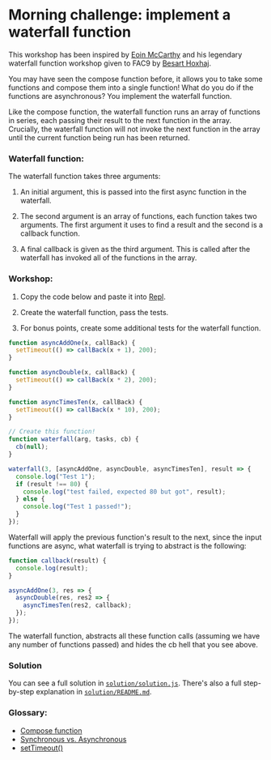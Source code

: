 # Morning challenge: implement a waterfall function

This workshop has been inspired by [Eoin McCarthy](https://github.com/des-des) and his legendary waterfall function workshop given to FAC9 by [Besart Hoxhaj](https://github.com/besarthoxhaj).

You may have seen the compose function before, it allows you to take some functions and compose them into a single function!
What do you do if the functions are asynchronous? You implement the waterfall function.

Like the compose function, the waterfall function runs an array of functions in series, each passing their result to the next function in the array. Crucially, the waterfall function will not invoke the next function in the array until the current function being run has been returned.

### Waterfall function:

The waterfall function takes three arguments:

1. An initial argument, this is passed into the first async function in the waterfall.

2. The second argument is an array of functions, each function takes two arguments. The first argument it uses to find a result and the second is a callback function.

3. A final callback is given as the third argument. This is called after the waterfall has invoked all of the functions in the array.

### Workshop:

1. Copy the code below and paste it into [Repl](https://repl.it/languages/javascript).

2. Create the waterfall function, pass the tests.

3. For bonus points, create some additional tests for the waterfall function.

```js
function asyncAddOne(x, callBack) {
  setTimeout(() => callBack(x + 1), 200);
}

function asyncDouble(x, callBack) {
  setTimeout(() => callBack(x * 2), 200);
}

function asyncTimesTen(x, callBack) {
  setTimeout(() => callBack(x * 10), 200);
}

// Create this function!
function waterfall(arg, tasks, cb) {
  cb(null);
}

waterfall(3, [asyncAddOne, asyncDouble, asyncTimesTen], result => {
  console.log("Test 1");
  if (result !== 80) {
    console.log("test failed, expected 80 but got", result);
  } else {
    console.log("Test 1 passed!");
  }
});
```

Waterfall will apply the previous function's result to the next, since the input functions are async, what waterfall is trying to abstract is the
following:

```js
function callback(result) {
  console.log(result);
}

asyncAddOne(3, res => {
  asyncDouble(res, res2 => {
    asyncTimesTen(res2, callback);
  });
});
```

The waterfall function, abstracts all these function calls (assuming we have any number of functions passed) and hides the cb hell that you see above.

### Solution

You can see a full solution in [`solution/solution.js`](./solution/solution.js). There's also a full step-by-step explanation in [`solution/README.md`](./solution).

### Glossary:

- [Compose function](http://blakeembrey.com/articles/2014/01/compose-functions-javascript/)
- [Synchronous vs. Asynchronous](http://rowanmanning.com/posts/javascript-for-beginners-async/)
- [setTimeout()](https://www.w3schools.com/jsref/met_win_settimeout.asp)
